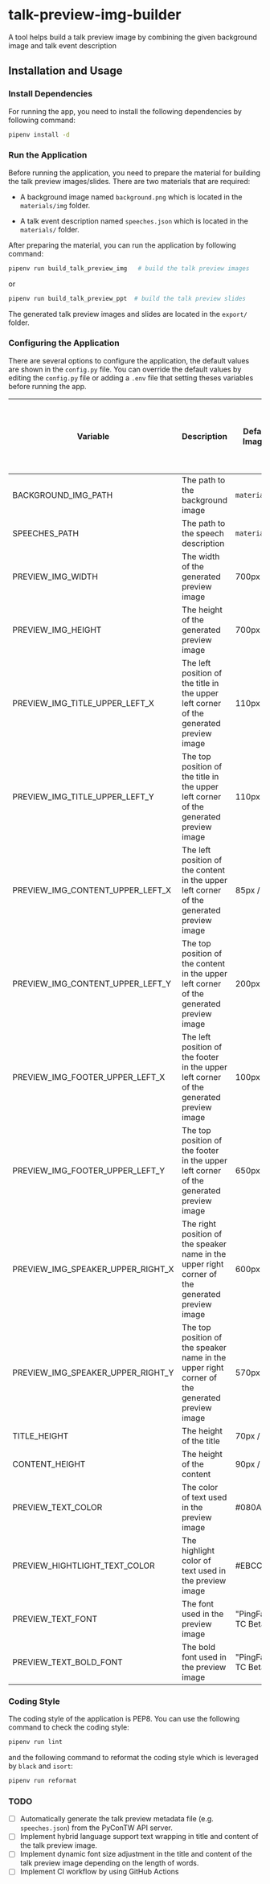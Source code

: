 # talk-preview-img-builder

A tool helps build a talk preview image by combining the given background image and talk event description

## Installation and Usage

### Install Dependencies

For running the app, you need to install the following dependencies by following command:

```bash
pipenv install -d
```

### Run the Application

Before running the application, you need to prepare the material for building the talk preview images/slides.
There are two materials that are required:

- A background image named `background.png`  which is located in the `materials/img` folder.

- A talk event description named `speeches.json` which is located in the `materials/` folder.

After preparing the material, you can run the application by following command:

```bash
pipenv run build_talk_preview_img   # build the talk preview images
```

or

```bash
pipenv run build_talk_preview_ppt  # build the talk preview slides
```

The generated talk preview images and slides are located in the `export/` folder.

### Configuring the Application

There are several options to configure the application, the default values are shown in the `config.py` file.
You can override the default values by editing the `config.py` file or adding a `.env` file that setting theses variables before running the app.

| Variable | Description | Default Value (Setting for Image/ Setting for Slides) | Type (Setting for Image/ Setting for Slides) |
| -------- | -------- | ------------- | -------- |
| BACKGROUND_IMG_PATH | The path to the background image | `materials/img/background.png` | String |
| SPEECHES_PATH  | The path to the speech description | `materials/speeches.json` | String |
| PREVIEW_IMG_WIDTH     | The width of the generated preview image  |  700px / 30cm  | Integer / Float |
| PREVIEW_IMG_HEIGHT    | The height of the generated preview image  |  700px / 30cm  | Integer / Float |
| PREVIEW_IMG_TITLE_UPPER_LEFT_X | The left position of the title in the upper left corner of the generated preview image  |  110px / 0.95cm  | Integer / Float |
| PREVIEW_IMG_TITLE_UPPER_LEFT_Y | The top position of the title in the upper left corner of the generated preview image  |  110px / 1.04cm  | Integer / Float |
| PREVIEW_IMG_CONTENT_UPPER_LEFT_X | The left position of the content in the upper left corner of the generated preview image  |  85px / 1.38cm  | Integer / Float |
| PREVIEW_IMG_CONTENT_UPPER_LEFT_Y | The top position of the content in the upper left corner of the generated preview image  |  200px / 3.8cm  | Integer / Float |
| PREVIEW_IMG_FOOTER_UPPER_LEFT_X | The left position of the footer in the upper left corner of the generated preview image  |  100px / 1.6cm  | Integer / Float |
| PREVIEW_IMG_FOOTER_UPPER_LEFT_Y | The top position of the footer in the upper left corner of the generated preview image  |  650px / 12.2cm  | Integer / Float |
| PREVIEW_IMG_SPEAKER_UPPER_RIGHT_X | The right position of the speaker name in the upper right corner of the generated preview image  |  600px / 13.5cm  | Integer / Float |
| PREVIEW_IMG_SPEAKER_UPPER_RIGHT_Y | The top position of the speaker name in the upper right corner of the generated preview image  |  570px / 10cm  | Integer / Float |
| TITLE_HEIGHT | The height of the title  |  70px / 1.84cm  | Integer / Float |
| CONTENT_HEIGHT | The height of the content | 90px / 7.5cm | Integer / Float |
| PREVIEW_TEXT_COLOR | The color of text used in the preview image | #080A42  | String |
| PREVIEW_HIGHTLIGHT_TEXT_COLOR | The highlight color of text used in the preview image | #EBCC73  | String |
| PREVIEW_TEXT_FONT | The font used in the preview image | "PingFang.ttc"/"Taipei Sans TC Beta" | String |
| PREVIEW_TEXT_BOLD_FONT | The bold font used in the preview image | "PingFang.ttc"/"Taipei Sans TC Beta" | String |

### Coding Style

The coding style of the application is PEP8. You can use the following command to check the coding style:

```bash
pipenv run lint
```

and the following command to reformat the coding style which is leveraged by `black` and `isort`:

```bash
pipenv run reformat
```

### TODO


- [ ] Automatically generate the talk preview metadata file (e.g. `speeches.json`) from the PyConTW API server.
- [ ] Implement hybrid language support text wrapping in title and content of the talk preview image.
- [ ] Implement dynamic font size adjustment in the title and content of the talk preview image depending on the length of words.
- [ ] Implement CI workflow by using GitHub Actions
